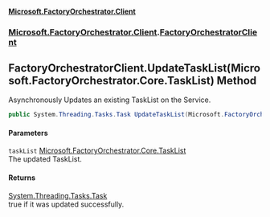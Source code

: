 #### [Microsoft.FactoryOrchestrator.Client](./Microsoft-FactoryOrchestrator-Client.md 'Microsoft.FactoryOrchestrator.Client')
### [Microsoft.FactoryOrchestrator.Client](./Microsoft-FactoryOrchestrator-Client.md 'Microsoft.FactoryOrchestrator.Client').[FactoryOrchestratorClient](./Microsoft-FactoryOrchestrator-Client-FactoryOrchestratorClient.md 'Microsoft.FactoryOrchestrator.Client.FactoryOrchestratorClient')
## FactoryOrchestratorClient.UpdateTaskList(Microsoft.FactoryOrchestrator.Core.TaskList) Method
Asynchronously Updates an existing TaskList on the Service.  
```csharp
public System.Threading.Tasks.Task UpdateTaskList(Microsoft.FactoryOrchestrator.Core.TaskList taskList);
```
#### Parameters
<a name='Microsoft-FactoryOrchestrator-Client-FactoryOrchestratorClient-UpdateTaskList(Microsoft-FactoryOrchestrator-Core-TaskList)-taskList'></a>
`taskList` [Microsoft.FactoryOrchestrator.Core.TaskList](/CoreLibrary/Microsoft-FactoryOrchestrator-Core-TaskList 'Microsoft.FactoryOrchestrator.Core.TaskList')  
The updated TaskList.  
  
#### Returns
[System.Threading.Tasks.Task](https://docs.microsoft.com/en-us/dotnet/api/System.Threading.Tasks.Task 'System.Threading.Tasks.Task')  
true if it was updated successfully.  
